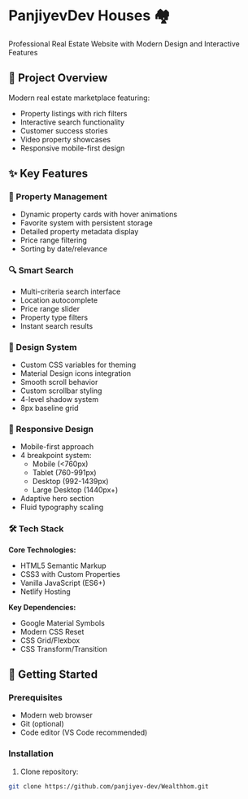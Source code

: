 # PanjiyevDev Houses 🏘️

Professional Real Estate Website with Modern Design and Interactive Features



## 🌟 Project Overview

Modern real estate marketplace featuring:
- Property listings with rich filters
- Interactive search functionality
- Customer success stories
- Video property showcases
- Responsive mobile-first design

## ✨ Key Features

### 🏡 Property Management
- Dynamic property cards with hover animations
- Favorite system with persistent storage
- Detailed property metadata display
- Price range filtering
- Sorting by date/relevance

### 🔍 Smart Search
- Multi-criteria search interface
- Location autocomplete
- Price range slider
- Property type filters
- Instant search results

### 🎨 Design System
- Custom CSS variables for theming
- Material Design icons integration
- Smooth scroll behavior
- Custom scrollbar styling
- 4-level shadow system
- 8px baseline grid

### 📱 Responsive Design
- Mobile-first approach
- 4 breakpoint system:
  - Mobile (<760px)
  - Tablet (760-991px)
  - Desktop (992-1439px)
  - Large Desktop (1440px+)
- Adaptive hero section
- Fluid typography scaling

### 🛠️ Tech Stack

**Core Technologies:**
- HTML5 Semantic Markup
- CSS3 with Custom Properties
- Vanilla JavaScript (ES6+)
- Netlify Hosting

**Key Dependencies:**
- Google Material Symbols
- Modern CSS Reset
- CSS Grid/Flexbox
- CSS Transform/Transition

## 🚀 Getting Started

### Prerequisites
- Modern web browser
- Git (optional)
- Code editor (VS Code recommended)

### Installation
1. Clone repository:
```bash
git clone https://github.com/panjiyev-dev/Wealthhom.git
